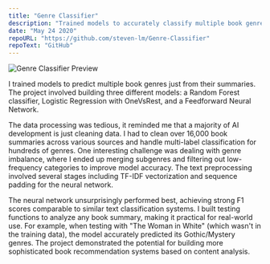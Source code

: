 ```yaml
---
title: "Genre Classifier"
description: "Trained models to accurately classify multiple book genres using its blurb."
date: "May 24 2020"
repoURL: "https://github.com/steven-lm/Genre-Classifier"
repoText: "GitHub"
---
```


![Genre Classifier Preview](/genre.png)

I trained models to predict multiple book genres just from their summaries. The project involved building three different models: a Random Forest classifier, Logistic Regression with OneVsRest, and a Feedforward Neural Network.

The data processing was tedious, it reminded me that a majority of AI development is just cleaning data. I had to clean over 16,000 book summaries across various sources and handle multi-label classification for hundreds of genres. One interesting challenge was dealing with genre imbalance, where I ended up merging subgenres and filtering out low-frequency categories to improve model accuracy. The text preprocessing involved several stages including TF-IDF vectorization and sequence padding for the neural network.

The neural network unsurprisingly performed best, achieving strong F1 scores comparable to similar text classification systems. I built testing functions to analyze any book summary, making it practical for real-world use. For example, when testing with "The Woman in White" (which wasn't in the training data), the model accurately predicted its Gothic/Mystery genres. The project demonstrated the potential for building more sophisticated book recommendation systems based on content analysis.